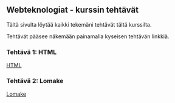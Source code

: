 ## Webteknologiat - kurssin tehtävät

Tältä sivulta löytää kaikki tekemäni tehtävät tältä kurssilta.

Tehtävät pääsee näkemään painamalla kyseisen tehtävän linkkiä.

### Tehtävä 1: HTML

[HTML](https://github.com/Hekedi666/Hekedi666.github.io/blob/f72149be027488a0041bcc6bf7c7f2664ae2f4b4/tehtava_1.html)

### Tehtävä 2: Lomake

[Lomake](https://github.com/Hekedi666/Hekedi666.github.io/blob/3119c7f40c2663c4770a1d4a15d55d414fddff66/lomake.html)

































<!--
## Welcome to GitHub Pages

You can use the [editor on GitHub](https://github.com/Hekedi666/Webteknologiat/edit/main/README.md) to maintain and preview the content for your website in Markdown files.

Whenever you commit to this repository, GitHub Pages will run [Jekyll](https://jekyllrb.com/) to rebuild the pages in your site, from the content in your Markdown files.

### Markdown

Markdown is a lightweight and easy-to-use syntax for styling your writing. It includes conventions for

```markdown
Syntax highlighted code block

# Header 1
## Header 2
### Header 3

- Bulleted
- List

1. Numbered
2. List

**Bold** and _Italic_ and `Code` text

[Link](url) and ![Image](src)
```

For more details see [Basic writing and formatting syntax](https://docs.github.com/en/github/writing-on-github/getting-started-with-writing-and-formatting-on-github/basic-writing-and-formatting-syntax).

### Jekyll Themes

Your Pages site will use the layout and styles from the Jekyll theme you have selected in your [repository settings](https://github.com/Hekedi666/Webteknologiat/settings/pages). The name of this theme is saved in the Jekyll `_config.yml` configuration file.

### Support or Contact

Having trouble with Pages? Check out our [documentation](https://docs.github.com/categories/github-pages-basics/) or [contact support](https://support.github.com/contact) and we’ll help you sort it out.
-->
